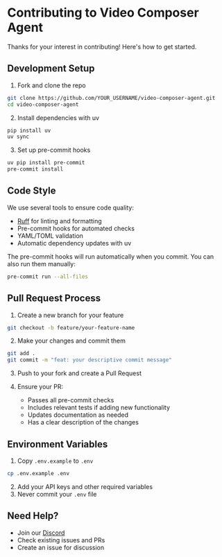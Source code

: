 # Contributing to Video Composer Agent

Thanks for your interest in contributing! Here's how to get started.

## Development Setup

1. Fork and clone the repo
```bash
git clone https://github.com/YOUR_USERNAME/video-composer-agent.git
cd video-composer-agent
```

2. Install dependencies with uv
```bash
pip install uv
uv sync
```

3. Set up pre-commit hooks
```bash
uv pip install pre-commit
pre-commit install
```

## Code Style

We use several tools to ensure code quality:

- [Ruff](https://github.com/astral-sh/ruff) for linting and formatting
- Pre-commit hooks for automated checks
- YAML/TOML validation
- Automatic dependency updates with uv

The pre-commit hooks will run automatically when you commit. You can also run them manually:
```bash
pre-commit run --all-files
```

## Pull Request Process

1. Create a new branch for your feature
```bash
git checkout -b feature/your-feature-name
```

2. Make your changes and commit them
```bash
git add .
git commit -m "feat: your descriptive commit message"
```

3. Push to your fork and create a Pull Request

4. Ensure your PR:
   - Passes all pre-commit checks
   - Includes relevant tests if adding new functionality
   - Updates documentation as needed
   - Has a clear description of the changes

## Environment Variables

1. Copy `.env.example` to `.env`
```bash
cp .env.example .env
```

2. Add your API keys and other required variables
3. Never commit your `.env` file

## Need Help?

- Join our [Discord](https://discord.com/invite/zPQJrNGuFB)
- Check existing issues and PRs
- Create an issue for discussion
